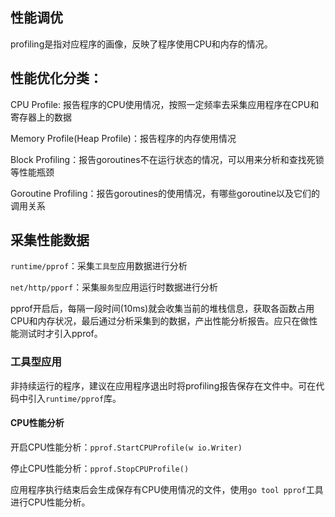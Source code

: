 ## 性能调优
profiling是指对应程序的画像，反映了程序使用CPU和内存的情况。

## 性能优化分类：

CPU Profile: 报告程序的CPU使用情况，按照一定频率去采集应用程序在CPU和寄存器上的数据

Memory Profile(Heap Profile)：报告程序的内存使用情况

Block Profiling：报告goroutines不在运行状态的情况，可以用来分析和查找死锁等性能瓶颈

Goroutine Profiling：报告goroutines的使用情况，有哪些goroutine以及它们的调用关系

## 采集性能数据
`runtime/pprof`：采集`工具型`应用数据进行分析

`net/http/pporf`：采集`服务型`应用运行时数据进行分析

pprof开启后，每隔一段时间(10ms)就会收集当前的堆栈信息，获取各函数占用CPU和内存状况，最后通过分析采集到的数据，产出性能分析报告。应只在做性能测试时才引入pprof。

### 工具型应用
非持续运行的程序，建议在应用程序退出时将profiling报告保存在文件中。可在代码中引入`runtime/pprof`库。

#### CPU性能分析
开启CPU性能分析：`pprof.StartCPUProfile(w io.Writer)`

停止CPU性能分析：`pprof.StopCPUProfile()`

应用程序执行结束后会生成保存有CPU使用情况的文件，使用`go tool pprof`工具进行CPU性能分析。




